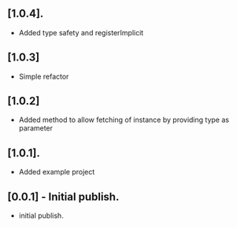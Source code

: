## [1.0.4].

* Added type safety and registerImplicit
## [1.0.3]

* Simple refactor

## [1.0.2]

* Added method to allow fetching of instance by providing type as parameter

## [1.0.1].

* Added example project
## [0.0.1] - Initial publish.

* initial publish.







